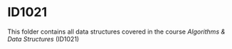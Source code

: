# ID1021

This folder contains all data structures covered in the course _Algorithms & Data Structures_ (ID1021)
